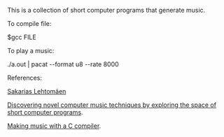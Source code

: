 This is a collection of short computer programs that generate music.

To compile file:

$gcc FILE

To play a music:

./a.out | pacat --format u8 --rate 8000

References:

[Sakarias Lehtomäen](http://countercomplex.blogspot.com/)

[Discovering novel computer music techniques by exploring the space of short computer programs](http://arxiv.org/abs/1112.1368).

[Making music with a C compiler](https://www.youtube.com/watch?v=vCEUyx-SxPw).

